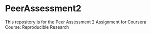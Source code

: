PeerAssessment2
===============

This repository is for the Peer Assessment 2 Assignment for Coursera Course: Reproducible Research
